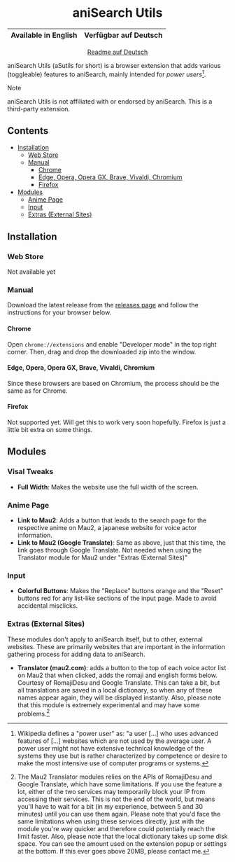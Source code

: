 <div align="center">

# aniSearch Utils

| Available in English | Verfügbar auf Deutsch |
|----------------------|-----------------------|

  <a href="https://github.com/OfficialCRUGG/anisearch-utils/blob/main/README.de.md">Readme auf Deutsch</a>
</div>

aniSearch Utils (aSutils for short) is a browser extension that adds various (toggleable) features to aniSearch, mainly intended for *power users*[^1].

> [!NOTE]
> aniSearch Utils is not affiliated with or endorsed by aniSearch. This is a third-party extension.

## Contents

- [Installation](#installation)
  - [Web Store](#web-store)
  - [Manual](#manual)
    - [Chrome](#chrome)
    - [Edge, Opera, Opera GX, Brave, Vivaldi, Chromium](#edge-opera-opera-gx-brave-vivaldi-chromium)
    - [Firefox](#firefox)
- [Modules](#modules)
  - [Anime Page](#anime-page)
  - [Input](#input)
  - [Extras (External Sites)](#extras-external-sites)

## Installation

### Web Store

Not available yet

### Manual

Download the latest release from the [releases page](https://github.com/OfficialCRUGG/anisearch-utils/releases) and follow the instructions for your browser below.

#### Chrome

Open `chrome://extensions` and enable "Developer mode" in the top right corner. Then, drag and drop the downloaded zip into the window.

#### Edge, Opera, Opera GX, Brave, Vivaldi, Chromium

Since these browsers are based on Chromium, the process should be the same as for Chrome.

#### Firefox

Not supported yet. Will get this to work very soon hopefully. Firefox is just a little bit extra on some things.

## Modules

### Visal Tweaks

- **Full Width**: Makes the website use the full width of the screen.

### Anime Page

- **Link to Mau2**: Adds a button that leads to the search page for the respective anime on Mau2, a japanese website for voice actor information.
- **Link to Mau2 (Google Translate)**: Same as above, just that this time, the link goes through Google Translate. Not needed when using the Translator module for Mau2 under "Extras (External Sites)"

### Input

- **Colorful Buttons**: Makes the "Replace" buttons orange and the "Reset" buttons red for any list-like sections of the input page. Made to avoid accidental misclicks.

### Extras (External Sites)

These modules don't apply to aniSearch itself, but to other, external websites. These are primarily websites that are important in the information gathering process for adding data to aniSearch.

- **Translator (mau2.com)**: adds a button to the top of each voice actor list on Mau2 that when clicked, adds the romaji and english forms below. Courtesy of RomajiDesu and Google Translate. This can take a bit, but all translations are saved in a local dictionary, so when any of these names appear again, they will be displayed instantly. Also, please note that this module is extremely experimental and may have some problems.[^2]

[^1]: Wikipedia defines a "power user" as: "a user [...] who uses advanced features of [...] websites which are not used by the average user. A power user might not have extensive technical knowledge of the systems they use but is rather characterized by competence or desire to make the most intensive use of computer programs or systems.

[^2]: The Mau2 Translator modules relies on the APIs of RomajiDesu and Google Translate, which have some limitations. If you use the feature a lot, either of the two services may temporarily block your IP from accessing their services. This is not the end of the world, but means you'll have to wait for a bit (in my experience, between 5 and 30 minutes) until you can use them again. Please note that you'd face the same limitations when using these services directly, just with the module you're way quicker and therefore could potentially reach the limit faster. Also, please note that the local dictionary takes up some disk space. You can see the amount used on the extension popup or settings at the bottom. If this ever goes above 20MB, please contact me.
